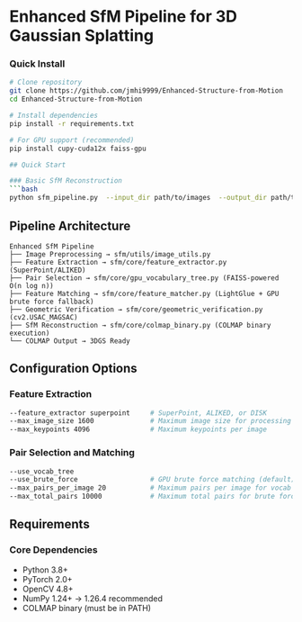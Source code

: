 # Enhanced SfM Pipeline for 3D Gaussian Splatting

### Quick Install
```bash
# Clone repository
git clone https://github.com/jmhi9999/Enhanced-Structure-from-Motion
cd Enhanced-Structure-from-Motion

# Install dependencies
pip install -r requirements.txt

# For GPU support (recommended)
pip install cupy-cuda12x faiss-gpu 

## Quick Start

### Basic SfM Reconstruction
```bash
python sfm_pipeline.py  --input_dir path/to/images  --output_dir path/to/output  --feature_extractor aliked --use_vocab_tree
```

## Pipeline Architecture

```
Enhanced SfM Pipeline
├── Image Preprocessing → sfm/utils/image_utils.py
├── Feature Extraction → sfm/core/feature_extractor.py (SuperPoint/ALIKED)
├── Pair Selection → sfm/core/gpu_vocabulary_tree.py (FAISS-powered O(n log n))
├── Feature Matching → sfm/core/feature_matcher.py (LightGlue + GPU brute force fallback)
├── Geometric Verification → sfm/core/geometric_verification.py (cv2.USAC_MAGSAC)
├── SfM Reconstruction → sfm/core/colmap_binary.py (COLMAP binary execution)
└── COLMAP Output → 3DGS Ready
```

## Configuration Options

### Feature Extraction
```bash
--feature_extractor superpoint     # SuperPoint, ALIKED, or DISK
--max_image_size 1600              # Maximum image size for processing
--max_keypoints 4096               # Maximum keypoints per image
```

### Pair Selection and Matching
```bash
--use_vocab_tree                   
--use_brute_force                  # GPU brute force matching (default)
--max_pairs_per_image 20           # Maximum pairs per image for vocab tree
--max_total_pairs 10000            # Maximum total pairs for brute force
```
## Requirements

### Core Dependencies
- Python 3.8+
- PyTorch 2.0+
- OpenCV 4.8+
- NumPy 1.24+ -> 1.26.4 recommended
- COLMAP binary (must be in PATH)

